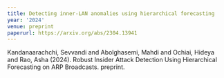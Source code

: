 ```yaml
---
title: Detecting inner-LAN anomalies using hierarchical forecasting
year: '2024'
venue: preprint
paperurl: https://arxiv.org/abs/2304.13941
---
```

Kandanaarachchi, Sevvandi and Abolghasemi, Mahdi and Ochiai, Hideya and Rao, Asha (2024). Robust Insider Attack Detection Using Hierarchical Forecasting on ARP Broadcasts. preprint.

